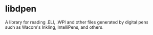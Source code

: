 libdpen
=======

A library for reading .ELI, .WPI and other files generated by digital pens such as Wacom's Inkling, IntelliPens, and others.